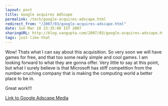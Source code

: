 ```yaml
---
layout: post
title: Google acquires AdScape
permalink: /tech/google-acquires-adscape.html
redirect_from: "/2007/03/google-acquires-adscape.html"
date: Sun Mar 18 23:35:00 IST 2007
sharingURL: http://blog.sangupta.com/2007/03/google-acquires-adscape.html
tags: just-like-that
---
```


Wow! Thats what I can say about this acquisition. So very soon we will have games 
for free, and that too some really simple and cool games. I am looking forward 
to what they are gonna offer. Very little to say at this point, but what I surely 
believe is that Microsoft has stiff competition from the number-cruching company 
that is making the computing world a better place to be in.

<!-- break here -->

Great work!!!

<a href="http://www.adscapemedia.com/">Link to Google Adscape Media</a>
